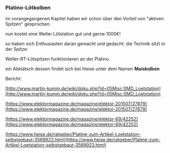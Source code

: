 ### Platino-Lötkolben

im vorangegangenen Kapitel haben wir schon über den Vorteil von "aktiven Spitzen" gesprochen. 

nun kostet eine Weller Lötstation gut und gerne 1000€!

so haben sich Enthusiasten daran gemacht und gedacht: die Technik sitzt in der Spitze:

Weller-RT-Lötspitzen funktionieren an der Platino.

ein Abklatsch dessen findet sich bei Heise unter dem Namen **Maiskolben**

Bericht:

[http://www.martin-kumm.de/wiki/doku.php?id=05Misc:SMD_Loetstation](http://www.martin-kumm.de/wiki/doku.php?id=05Misc:SMD_Loetstation)

[https://www.elektormagazine.de/magazine/elektor-201507/27879](https://www.elektormagazine.de/magazine/elektor-201507/27879)

[https://www.elektormagazine.de/magazine/elektor-69/42252](https://www.elektormagazine.de/magazine/elektor-69/42252)

[https://www.heise.de/ratgeber/Platine-zum-Artikel-Loetstation-selbstgebaut-3569923.html](https://www.heise.de/ratgeber/Platine-zum-Artikel-Loetstation-selbstgebaut-3569923.html)
